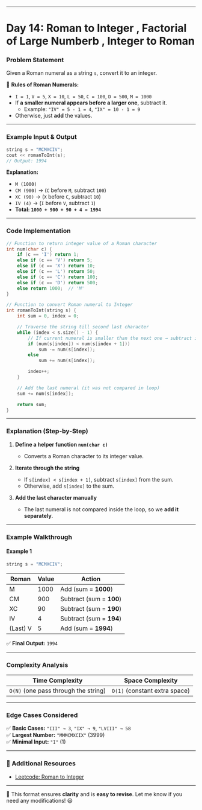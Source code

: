 

---

# **Day 14: Roman to Integer  , Factorial of Large Numberb , Integer to Roman**

### **Problem Statement**
Given a Roman numeral as a string `s`, convert it to an integer.

📌 **Rules of Roman Numerals:**  
- `I = 1`, `V = 5`, `X = 10`, `L = 50`, `C = 100`, `D = 500`, `M = 1000`
- If **a smaller numeral appears before a larger one**, subtract it.
  - Example: `"IV" = 5 - 1 = 4`, `"IX" = 10 - 1 = 9`
- Otherwise, just **add** the values.

---

### **Example Input & Output**
```cpp
string s = "MCMXCIV";
cout << romanToInt(s); 
// Output: 1994
```

**Explanation:**
- `M (1000)`
- `CM (900)` → (`C` before `M`, subtract `100`)
- `XC (90)` → (`X` before `C`, subtract `10`)
- `IV (4)` → (`I` before `V`, subtract `1`)
- **Total: `1000 + 900 + 90 + 4 = 1994`**

---

### **Code Implementation**
```cpp
// Function to return integer value of a Roman character
int num(char c) {
    if (c == 'I') return 1;
    else if (c == 'V') return 5;
    else if (c == 'X') return 10;
    else if (c == 'L') return 50;
    else if (c == 'C') return 100;
    else if (c == 'D') return 500;
    else return 1000;  // 'M'
}

// Function to convert Roman numeral to Integer
int romanToInt(string s) {
    int sum = 0, index = 0;

    // Traverse the string till second last character
    while (index < s.size() - 1) {
        // If current numeral is smaller than the next one → subtract it
        if (num(s[index]) < num(s[index + 1]))
            sum -= num(s[index]);
        else
            sum += num(s[index]);

        index++;
    }

    // Add the last numeral (it was not compared in loop)
    sum += num(s[index]);

    return sum;
}
```

---

### **Explanation (Step-by-Step)**
1. **Define a helper function `num(char c)`**  
   - Converts a Roman character to its integer value.

2. **Iterate through the string**
   - If `s[index] < s[index + 1]`, subtract `s[index]` from the sum.
   - Otherwise, add `s[index]` to the sum.

3. **Add the last character manually**  
   - The last numeral is not compared inside the loop, so we **add it separately**.

---

### **Example Walkthrough**
#### **Example 1**
```cpp
string s = "MCMXCIV";
```
| Roman | Value | Action |
|--------|--------|-----------|
| M  | 1000  | Add (sum = **1000**) |
| CM | 900   | Subtract (sum = **100**) |
| XC | 90    | Subtract (sum = **190**) |
| IV | 4     | Subtract (sum = **194**) |
| (Last) V | 5  | Add (sum = **1994**) |

✅ **Final Output:** `1994`

---

### **Complexity Analysis**
| **Time Complexity** | **Space Complexity** |
|--------------------|--------------------|
| `O(N)` (one pass through the string) | `O(1)` (constant extra space) |

---

### **Edge Cases Considered**
✅ **Basic Cases:** `"III" → 3`, `"IX" → 9`, `"LVIII" → 58`  
✅ **Largest Number:** `"MMMCMXCIX"` (3999)  
✅ **Minimal Input:** `"I"` (1)  

---

### **🔗 Additional Resources**
- [Leetcode: Roman to Integer](https://leetcode.com/problems/roman-to-integer/)

---

🚀 This format ensures **clarity** and is **easy to revise**. Let me know if you need any modifications! 😃
